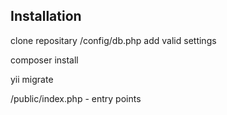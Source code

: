 ## Installation
clone repositary 
/config/db.php  add valid settings 

 composer install 

 yii migrate 
 
 
/public/index.php  - entry points
